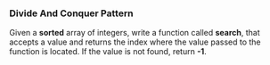 ### Divide And Conquer Pattern

Given a **sorted** array of integers, write a function called **search**, that accepts a value and returns the index where the value passed to the function is located. If the value is not found, return **-1**.

